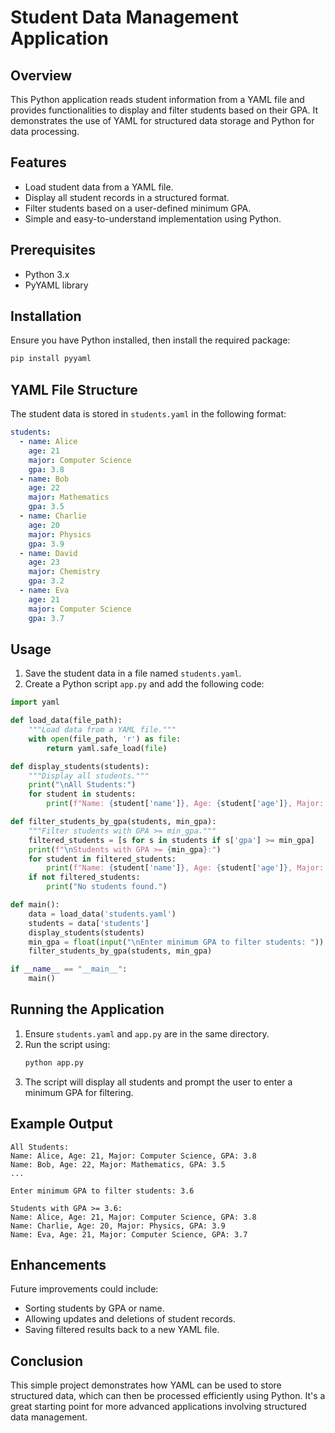 # Student Data Management Application

## Overview
This Python application reads student information from a YAML file and provides functionalities to display and filter students based on their GPA. It demonstrates the use of YAML for structured data storage and Python for data processing.

## Features
- Load student data from a YAML file.
- Display all student records in a structured format.
- Filter students based on a user-defined minimum GPA.
- Simple and easy-to-understand implementation using Python.

## Prerequisites
- Python 3.x
- PyYAML library

## Installation
Ensure you have Python installed, then install the required package:
```sh
pip install pyyaml
```

## YAML File Structure
The student data is stored in `students.yaml` in the following format:
```yaml
students:
  - name: Alice
    age: 21
    major: Computer Science
    gpa: 3.8
  - name: Bob
    age: 22
    major: Mathematics
    gpa: 3.5
  - name: Charlie
    age: 20
    major: Physics
    gpa: 3.9
  - name: David
    age: 23
    major: Chemistry
    gpa: 3.2
  - name: Eva
    age: 21
    major: Computer Science
    gpa: 3.7
```

## Usage
1. Save the student data in a file named `students.yaml`.
2. Create a Python script `app.py` and add the following code:

```python
import yaml

def load_data(file_path):
    """Load data from a YAML file."""
    with open(file_path, 'r') as file:
        return yaml.safe_load(file)

def display_students(students):
    """Display all students."""
    print("\nAll Students:")
    for student in students:
        print(f"Name: {student['name']}, Age: {student['age']}, Major: {student['major']}, GPA: {student['gpa']}")

def filter_students_by_gpa(students, min_gpa):
    """Filter students with GPA >= min_gpa."""
    filtered_students = [s for s in students if s['gpa'] >= min_gpa]
    print(f"\nStudents with GPA >= {min_gpa}:")
    for student in filtered_students:
        print(f"Name: {student['name']}, Age: {student['age']}, Major: {student['major']}, GPA: {student['gpa']}")
    if not filtered_students:
        print("No students found.")

def main():
    data = load_data('students.yaml')
    students = data['students']
    display_students(students)
    min_gpa = float(input("\nEnter minimum GPA to filter students: "))
    filter_students_by_gpa(students, min_gpa)

if __name__ == "__main__":
    main()
```

## Running the Application
1. Ensure `students.yaml` and `app.py` are in the same directory.
2. Run the script using:
   ```sh
   python app.py
   ```
3. The script will display all students and prompt the user to enter a minimum GPA for filtering.

## Example Output
```
All Students:
Name: Alice, Age: 21, Major: Computer Science, GPA: 3.8
Name: Bob, Age: 22, Major: Mathematics, GPA: 3.5
...

Enter minimum GPA to filter students: 3.6

Students with GPA >= 3.6:
Name: Alice, Age: 21, Major: Computer Science, GPA: 3.8
Name: Charlie, Age: 20, Major: Physics, GPA: 3.9
Name: Eva, Age: 21, Major: Computer Science, GPA: 3.7
```

## Enhancements
Future improvements could include:
- Sorting students by GPA or name.
- Allowing updates and deletions of student records.
- Saving filtered results back to a new YAML file.

## Conclusion
This simple project demonstrates how YAML can be used to store structured data, which can then be processed efficiently using Python. It's a great starting point for more advanced applications involving structured data management.

